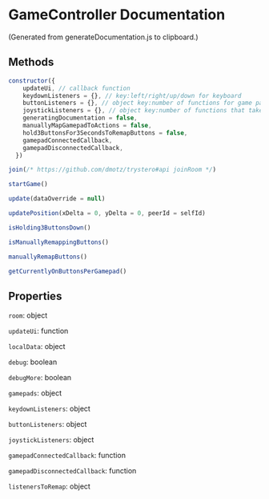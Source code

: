 # GameController Documentation

(Generated from generateDocumentation.js to clipboard.)

## Methods

```js
constructor({
    updateUi, // callback function
    keydownListeners = {}, // key:left/right/up/down for keyboard
    buttonListeners = {}, // object key:number of functions for game pad buttons
    joystickListeners = {}, // object key:number of functions that take in a number
    generatingDocumentation = false,
    manuallyMapGamepadToActions = false,
    hold3ButtonsFor3SecondsToRemapButtons = false,
    gamepadConnectedCallback,
    gamepadDisconnectedCallback,
  })
```

```js
join(/* https://github.com/dmotz/trystero#api joinRoom */)
```

```js
startGame()
```

```js
update(dataOverride = null)
```

```js
updatePosition(xDelta = 0, yDelta = 0, peerId = selfId)
```

```js
isHolding3ButtonsDown()
```

```js
isManuallyRemappingButtons()
```

```js
manuallyRemapButtons()
```

```js
getCurrentlyOnButtonsPerGamepad()
```

## Properties

`room`: object

`updateUi`: function

`localData`: object

`debug`: boolean

`debugMore`: boolean

`gamepads`: object

`keydownListeners`: object

`buttonListeners`: object

`joystickListeners`: object

`gamepadConnectedCallback`: function

`gamepadDisconnectedCallback`: function

`listenersToRemap`: object
